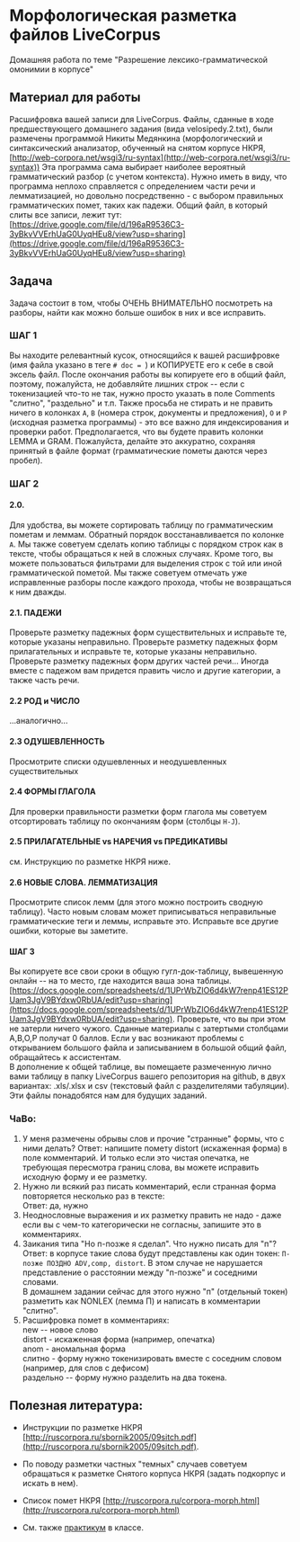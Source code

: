# Морфологическая разметка файлов LiveCorpus
Домашняя работа по теме "Разрешение лексико-грамматической омонимии в корпусе"

## Материал для работы
Расшифровка вашей записи для LiveCorpus. Файлы, сданные в ходе предшествующего домашнего задания (вида velosipedy.2.txt), были размечены программой Никиты Медянкина (морфологический и синтаксический анализатор, обученный на снятом корпусе НКРЯ, [http://web-corpora.net/wsgi3/ru-syntax](http://web-corpora.net/wsgi3/ru-syntax))
Эта программа сама выбирает наиболее вероятный грамматический разбор (с учетом контекста). Нужно иметь в виду, что программа неплохо справляется с определением части речи и лемматизацией, но довольно посредственно - с выбором правильных грамматических помет, таких как падежи.
Общий файл, в который слиты все записи, лежит тут:
[https://drive.google.com/file/d/196aR9536C3-3yBkvVVErhUaG0UyqHEu8/view?usp=sharing](https://drive.google.com/file/d/196aR9536C3-3yBkvVVErhUaG0UyqHEu8/view?usp=sharing)

## Задача
Задача состоит в том, чтобы ОЧЕНЬ ВНИМАТЕЛЬНО посмотреть на разборы, найти как можно больше ошибок в них и все исправить.
 
### ШАГ 1
Вы находите релевантный кусок, относящийся к вашей расшифровке (имя файла указано в теге `# doc = `)
и КОПИРУЕТЕ его к себе в свой эксель файл. После окончания работы вы копируете его в общий файл, поэтому, пожалуйста, не добавляйте лишних строк -- если с токенизацией что-то не так, нужно просто указать в поле Comments "слитно", "раздельно" и т.п.
Также просьба не стирать и не править ничего в колонках `А`, `B` (номера строк, документы и предложения), `O` и `P` (исходная разметка программы) - это все важно для индексирования и проверки работ. Предполагается, что вы будете править колонки LEMMA и GRAM. Пожалуйста, делайте это аккуратно, сохраняя принятый в файле формат (грамматические пометы даются через пробел).
 
### ШАГ 2
#### 2.0. 
Для удобства, вы можете сортировать таблицу по грамматическим пометам и леммам. Обратный порядок восстанавливается по колонке `А`.
Мы также советуем сделать копию таблицы с порядком строк как в тексте, чтобы обращаться к ней в сложных случаях. Кроме того, вы можете пользоваться фильтрами для выделения строк с той или иной грамматической пометой.
Мы также советуем отмечать уже исправленные разборы после каждого прохода, чтобы не возвращаться к ним дважды.
 
#### 2.1. ПАДЕЖИ
Проверьте разметку падежных форм существительных и исправьте те, которые указаны неправильно.
Проверьте разметку падежных форм прилагательных и исправьте те, которые указаны неправильно.
Проверьте разметку падежных форм других частей речи...
Иногда вместе с падежом вам придется править число и другие категории, а также часть речи.
 
#### 2.2 РОД и ЧИСЛО
...аналогично...
 
#### 2.3 ОДУШЕВЛЕННОСТЬ
Просмотрите списки одушевленных и неодушевленных существительных
 
#### 2.4 ФОРМЫ ГЛАГОЛА
Для проверки правильности разметки форм глагола мы советуем отсортировать таблицу по окончаниям форм (столбцы `H-J`).
 
#### 2.5 ПРИЛАГАТЕЛЬНЫЕ vs НАРЕЧИЯ vs ПРЕДИКАТИВЫ
см. Инструкцию по разметке НКРЯ ниже.  
 
#### 2.6 НОВЫЕ СЛОВА. ЛЕММАТИЗАЦИЯ
Просмотрите список лемм (для этого можно построить сводную таблицу). Часто новым словам может приписываться неправильные грамматические теги и леммы, исправьте это. Исправьте все другие ошибки, которые вы заметите.
 
#### ШАГ 3
Вы копируете все свои сроки в общую гугл-док-таблицу, вывешенную онлайн -- на то место, где находится ваша зона таблицы.
[https://docs.google.com/spreadsheets/d/1UPrWbZIO6d4kW7renp41ES12PUam3JgV9BYdxw0RbUA/edit?usp=sharing](https://docs.google.com/spreadsheets/d/1UPrWbZIO6d4kW7renp41ES12PUam3JgV9BYdxw0RbUA/edit?usp=sharing). 
Проверьте, что вы при этом не затерли ничего чужого. Сданные материалы с затертыми столбцами A,B,O,P получат 0 баллов.
Если у вас возникают проблемы с открыванием большого файла и записыванием в большой общий файл, обращайтесь к ассистентам.  
В дополнение к общей таблице, вы помещаете размеченную лично вами таблицу в папку LiveCorpus вашего репозитория на github, в двух вариантах: .xls/.xlsx и csv (текстовый файл с разделителями табуляции). Эти файлы понадобятся нам для будущих заданий.   
 
### ЧаВо:
1) У меня размечены обрывы слов и прочие "странные" формы, что с ними делать? Ответ: напишите помету distort (искаженная форма) в поле комментарий. И только если это чистая опечатка, не требующая пересмотра границ слова, вы можете исправить исходную форму и ее разметку.  
2) Нужно ли всякий раз писать комментарий, если странная форма повторяется несколько раз в тексте:  
Ответ: да, нужно  
3) Неоднословные выражения и их разметку править не надо - даже если вы с чем-то категорически не согласны, запишите это в комментариях.  
4) Заикания типа "Но п-позже я сделал". Что нужно писать для "п"?  
Ответ: в корпусе такие слова будут представлены как один токен: `П-позже ПОЗДНО ADV,comp, distort`. В этом случае не нарушается представление о расстоянии между "п-позже" и соседними словами.  
В домашнем задании сейчас для этого нужно "п" (отдельный токен) разметить как NONLEX (лемма П) и написать в комментарии "слитно".  
5) Расшифровка помет в комментариях:  
new -- новое слово  
distort - искаженная форма (например, опечатка)  
anom - аномальная форма  
слитно - форму нужно токенизировать вместе с соседним словом (например, для слов с дефисом)  
раздельно -- форму нужно разделить на два токена.  
 
## Полезная литература:  
* Инструкции по разметке НКРЯ [http://ruscorpora.ru/sbornik2005/09sitch.pdf](http://ruscorpora.ru/sbornik2005/09sitch.pdf).  
* По поводу разметки частных "темных" случаев советуем обращаться к разметке Снятого корпуса НКРЯ (задать подкорпус и искать в нем).  
 
* Список помет НКРЯ [http://ruscorpora.ru/corpora-morph.html](http://ruscorpora.ru/corpora-morph.html)  

* См. также [практикум](https://github.com/olesar/hseinstruments/blob/master/Day08-Disambiguation.md#%D0%9A%D0%B0%D0%BA-%D0%B2%D1%8B%D0%B1%D0%B8%D1%80%D0%B0%D1%82%D1%8C-%D1%80%D0%B0%D0%B7%D0%B1%D0%BE%D1%80%D1%8B) в классе.
